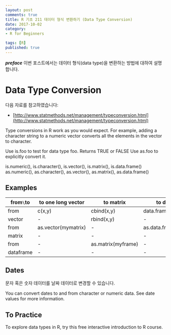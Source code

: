 ```yaml
---
layout: post  
comments: true  
title: R 기초 211 데이터 형식 변환하기 (Data Type Conversion)  
date: 2017-10-02  
category:
- R for Beginners  

tags: [R]  
published: true  
---
```


***preface*** 이번 포스트에서는 데이터 형식(data type)을 변환하는 방법에 대하여 설명합니다.

# Data Type Conversion

다음 자료를 참고하였습니다:  
- [http://www.statmethods.net/management/typeconversion.html](http://www.statmethods.net/management/typeconversion.html)

Type conversions in R work as you would expect. For example, adding a character string to a numeric vector converts all the elements in the vector to character.

Use is.foo to test for data type foo. Returns TRUE or FALSE
Use as.foo to explicitly convert it.

is.numeric(), is.character(), is.vector(), is.matrix(), is.data.frame()
as.numeric(), as.character(), as.vector(), as.matrix(), as.data.frame()

## Examples

from`\`to | to one long vector  | to matrix          | to data frame
----------|---------------------|--------------------|-----------------------
from      | c(x,y)              | cbind(x,y)         | data.frame(x,y)
vector    | -                   | rbind(x,y)         | -
from      | as.vector(mymatrix) | -                  | as.data.frame(mymatrix)
matrix    | -                   | -                  | -                        
from      | -                   | as.matrix(myframe) | -
dataframe | -                   | -                  | -

## Dates

문자 혹은 숫자 데이터를 날짜 데이터로 변경할 수 있습니다.

You can convert dates to and from character or numeric data. See date values for more information.

## To Practice

To explore data types in R, try this free interactive introduction to R course.
